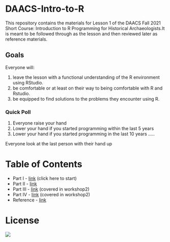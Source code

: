# DAACS-Intro-to-R
This repository contains the materials for Lesson 1 of the DAACS Fall 2021 Short Course: Introduction to R Programming for Historical Archaeologists.It is meant to be followed through as the lesson and then reviewed later as reference materials.

## Goals
Everyone will:
1. leave the lesson with a functional understanding of the R environment using RStudio.
2. be comfortable or at least on their way to being comfortable with R and Rstudio.
3. be equipped to find solutions to the problems they encounter using R.

### Quick Poll
1. Everyone raise your hand
2. Lower your hand if you started programming within the last 5 years
3. Lower your hand if you started programming in the last 10 years
.....

Everyone look at the last person with their hand up


# Table of Contents

* Part I - [link](https://github.com/alonzi/DAACS-Intro-to-R/blob/main/part-I.md) (click here to start)
* Part II - [link](https://github.com/alonzi/DAACS-Intro-to-R/blob/main/part-II.md)
* Part III - [link](https://github.com/alonzi/DAACS-Intro-to-R/blob/main/part-III.md) (covered in workshop2)
* Part IV - [link](https://github.com/alonzi/DAACS-Intro-to-R/blob/main/part-IV.md) (covered in workshop2)
* Reference - [link](https://github.com/alonzi/DAACS-Intro-to-R/blob/main/reference.md)



# License
![](https://github.com/alonzi/DAACS-Intro-to-R/blob/main/2880px-Cc-by-nc-sa_icon.svg.png)
